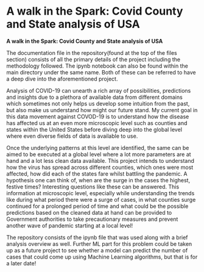 # **A walk in the Spark: Covid County and State analysis of USA**
**A walk in the Spark: Covid County and State analysis of USA**

The documentation file in the repository(found at the top of the files section) consists of all the primary details of the project including the methodology followed. The ipynb notebook can also be found within the main directory under the same name. Both of these can be referred to have a deep dive into the aforementioned project.


Analysis of COVID-19 can unearth a rich array of possibilities, predictions and insights due to a plethora of available data from different domains which sometimes not only helps us develop some intuition from the past, but also make us understand how might our future stand. My current goal in this data movement against COVOD-19 is to understand how the disease has affected us at an even more microscopic level such as counties and states within the United States before diving deep into the global level where even diverse fields of data is available to use. 

Once the underlying patterns at this level are identified, the same can be aimed to be executed at a global level where a lot more parameters are at hand and a lot less clean data available. This project intends to understand how the virus has spread across different counties, which ones were most affected,  how did each of the states fare whilst battling the pandemic. A hypothesis one can think of, when are the surge in the cases the highest, festive times? Interesting questions like these can be answered. This information at microscopic level, especially while understanding the trends like during what period there were a surge of cases, in what counties surge continued for a prolonged period of time and what could be the possible predictions based on the cleaned data at hand can be provided to Government authorities to take precautionary measures and prevent another wave of pandemic starting at a local level!

The repository consists of the ipynb file that was used along with a brief analysis overview as well. Further ML part for this problem could be taken up as a future project to see whether a model can predict the number of cases that could come up using Machine Learning algorithms, but that is for a later date!

